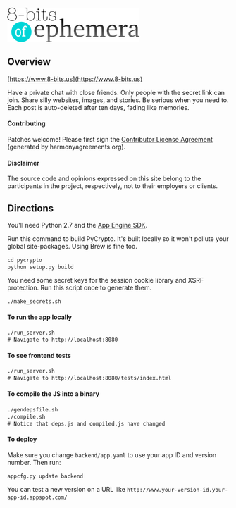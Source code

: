 ![Logo](logo.png)

## Overview

[https://www.8-bits.us](https://www.8-bits.us)

Have a private chat with close friends. Only people with the secret link can
join. Share silly websites, images, and stories. Be serious when you need to.
Each post is auto-deleted after ten days, fading like memories.

#### Contributing

Patches welcome! Please first sign the [Contributor License Agreement](https://docs.google.com/spreadsheet/viewform?formkey=dDkyUzJuVk0tT0RIR244cVBKWDdOWUE6MQ#gid=0) 
(generated by harmonyagreements.org).



#### Disclaimer

The source code and opinions expressed on this site belong to the
participants in the project, respectively, not to their employers or clients.


## Directions

You'll need Python 2.7 and the [App Engine SDK](https://developers.google.com/appengine/downloads).

Run this command to build PyCrypto. It's built locally so it won't pollute your
global site-packages. Using Brew is fine too.

    cd pycrypto
    python setup.py build

You need some secret keys for the session cookie library and XSRF protection.
Run this script once to generate them.

    ./make_secrets.sh

#### To run the app locally

    ./run_server.sh
    # Navigate to http://localhost:8080

####  To see frontend tests

    ./run_server.sh
    # Navigate to http://localhost:8080/tests/index.html

#### To compile the JS into a binary

    ./gendepsfile.sh
    ./compile.sh
    # Notice that deps.js and compiled.js have changed

#### To deploy

Make sure you change `backend/app.yaml` to use your app ID and version number.
Then run:

    appcfg.py update backend

You can test a new version on a URL like
`http://www.your-version-id.your-app-id.appspot.com/`
